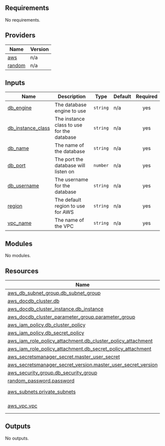 <!-- BEGIN_TF_DOCS -->

## Requirements

No requirements.
## Providers

| Name | Version |
|------|---------|
| <a name="provider_aws"></a> [aws](#provider\_aws) | n/a |
| <a name="provider_random"></a> [random](#provider\_random) | n/a |
## Inputs

| Name | Description | Type | Default | Required |
|------|-------------|------|---------|:--------:|
| <a name="input_db_engine"></a> [db\_engine](#input\_db\_engine) | The database engine to use | `string` | n/a | yes |
| <a name="input_db_instance_class"></a> [db\_instance\_class](#input\_db\_instance\_class) | The instance class to use for the database | `string` | n/a | yes |
| <a name="input_db_name"></a> [db\_name](#input\_db\_name) | The name of the database | `string` | n/a | yes |
| <a name="input_db_port"></a> [db\_port](#input\_db\_port) | The port the database will listen on | `number` | n/a | yes |
| <a name="input_db_username"></a> [db\_username](#input\_db\_username) | The username for the database | `string` | n/a | yes |
| <a name="input_region"></a> [region](#input\_region) | The default region to use for AWS | `string` | n/a | yes |
| <a name="input_vpc_name"></a> [vpc\_name](#input\_vpc\_name) | The name of the VPC | `string` | n/a | yes |
## Modules

No modules.
## Resources

| Name | Type |
|------|------|
| [aws_db_subnet_group.db_subnet_group](https://registry.terraform.io/providers/hashicorp/aws/latest/docs/resources/db_subnet_group) | resource |
| [aws_docdb_cluster.db](https://registry.terraform.io/providers/hashicorp/aws/latest/docs/resources/docdb_cluster) | resource |
| [aws_docdb_cluster_instance.db_instance](https://registry.terraform.io/providers/hashicorp/aws/latest/docs/resources/docdb_cluster_instance) | resource |
| [aws_docdb_cluster_parameter_group.parameter_group](https://registry.terraform.io/providers/hashicorp/aws/latest/docs/resources/docdb_cluster_parameter_group) | resource |
| [aws_iam_policy.db_cluster_policy](https://registry.terraform.io/providers/hashicorp/aws/latest/docs/resources/iam_policy) | resource |
| [aws_iam_policy.db_secret_policy](https://registry.terraform.io/providers/hashicorp/aws/latest/docs/resources/iam_policy) | resource |
| [aws_iam_role_policy_attachment.db_cluster_policy_attachment](https://registry.terraform.io/providers/hashicorp/aws/latest/docs/resources/iam_role_policy_attachment) | resource |
| [aws_iam_role_policy_attachment.db_secret_policy_attachment](https://registry.terraform.io/providers/hashicorp/aws/latest/docs/resources/iam_role_policy_attachment) | resource |
| [aws_secretsmanager_secret.master_user_secret](https://registry.terraform.io/providers/hashicorp/aws/latest/docs/resources/secretsmanager_secret) | resource |
| [aws_secretsmanager_secret_version.master_user_secret_version](https://registry.terraform.io/providers/hashicorp/aws/latest/docs/resources/secretsmanager_secret_version) | resource |
| [aws_security_group.db_security_group](https://registry.terraform.io/providers/hashicorp/aws/latest/docs/resources/security_group) | resource |
| [random_password.password](https://registry.terraform.io/providers/hashicorp/random/latest/docs/resources/password) | resource |
| [aws_subnets.private_subnets](https://registry.terraform.io/providers/hashicorp/aws/latest/docs/data-sources/subnets) | data source |
| [aws_vpc.vpc](https://registry.terraform.io/providers/hashicorp/aws/latest/docs/data-sources/vpc) | data source |
## Outputs

No outputs.
<!-- END_TF_DOCS -->